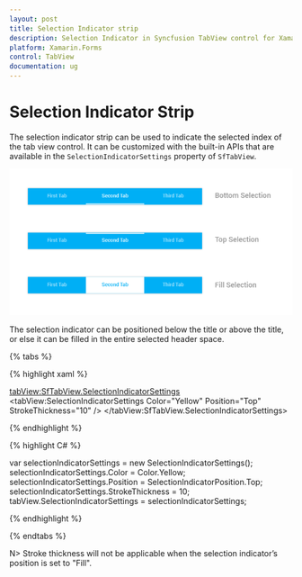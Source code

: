 ```yaml
---
layout: post
title: Selection Indicator strip
description: Selection Indicator in Syncfusion TabView control for Xamarin.Forms platform
platform: Xamarin.Forms
control: TabView
documentation: ug
---
```


# Selection Indicator Strip

The selection indicator strip can be used to indicate the selected index of the tab view control. It can be customized with the built-in APIs that are available in the `SelectionIndicatorSettings` property of `SfTabView`.

![](images/Selection-Indicator/tabstyle02.png)


The selection indicator can be positioned below the title or above the title, or else it can be filled in the entire selected header space.

{% tabs %}

{% highlight xaml %}

<tabView:SfTabView.SelectionIndicatorSettings>
	<tabView:SelectionIndicatorSettings
	Color="Yellow" 
	Position="Top" 
	StrokeThickness="10"
	/>
</tabView:SfTabView.SelectionIndicatorSettings>
			
{% endhighlight %}

{% highlight C# %}

var selectionIndicatorSettings = new SelectionIndicatorSettings();
selectionIndicatorSettings.Color = Color.Yellow;
selectionIndicatorSettings.Position = SelectionIndicatorPosition.Top;
selectionIndicatorSettings.StrokeThickness = 10;
tabView.SelectionIndicatorSettings = selectionIndicatorSettings;


{% endhighlight %}

{% endtabs %}

N> Stroke thickness will not be applicable when the selection indicator’s position is set to "Fill".

